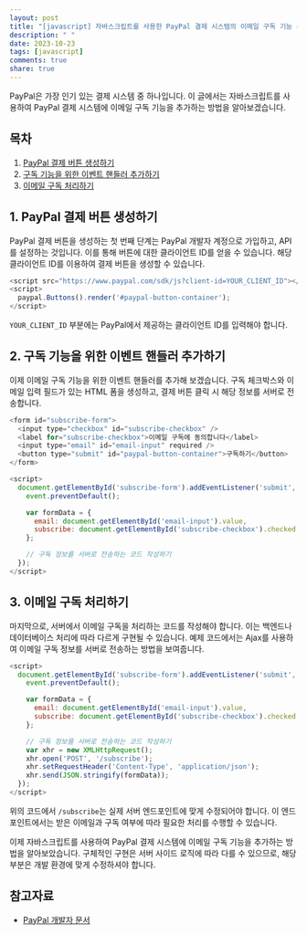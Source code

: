 ```yaml
---
layout: post
title: "[javascript] 자바스크립트를 사용한 PayPal 결제 시스템의 이메일 구독 기능 추가하기"
description: " "
date: 2023-10-23
tags: [javascript]
comments: true
share: true
---
```


PayPal은 가장 인기 있는 결제 시스템 중 하나입니다. 이 글에서는 자바스크립트를 사용하여 PayPal 결제 시스템에 이메일 구독 기능을 추가하는 방법을 알아보겠습니다.

## 목차

1. [PayPal 결제 버튼 생성하기](#1-paypal-결제-버튼-생성하기)
2. [구독 기능을 위한 이벤트 핸들러 추가하기](#2-구독-기능을-위한-이벤트-핸들러-추가하기)
3. [이메일 구독 처리하기](#3-이메일-구독-처리하기)

## 1. PayPal 결제 버튼 생성하기

PayPal 결제 버튼을 생성하는 첫 번째 단계는 PayPal 개발자 계정으로 가입하고, API를 설정하는 것입니다. 이를 통해 버튼에 대한 클라이언트 ID를 얻을 수 있습니다. 해당 클라이언트 ID를 이용하여 결제 버튼을 생성할 수 있습니다.

```javascript
<script src="https://www.paypal.com/sdk/js?client-id=YOUR_CLIENT_ID"></script>
<script>
  paypal.Buttons().render('#paypal-button-container');
</script>
```

`YOUR_CLIENT_ID` 부분에는 PayPal에서 제공하는 클라이언트 ID를 입력해야 합니다.

## 2. 구독 기능을 위한 이벤트 핸들러 추가하기

이제 이메일 구독 기능을 위한 이벤트 핸들러를 추가해 보겠습니다. 구독 체크박스와 이메일 입력 필드가 있는 HTML 폼을 생성하고, 결제 버튼 클릭 시 해당 정보를 서버로 전송합니다.

```javascript
<form id="subscribe-form">
  <input type="checkbox" id="subscribe-checkbox" />
  <label for="subscribe-checkbox">이메일 구독에 동의합니다</label>
  <input type="email" id="email-input" required />
  <button type="submit" id="paypal-button-container">구독하기</button>
</form>
```

```javascript
<script>
  document.getElementById('subscribe-form').addEventListener('submit', function (event) {
    event.preventDefault();

    var formData = {
      email: document.getElementById('email-input').value,
      subscribe: document.getElementById('subscribe-checkbox').checked
    };

    // 구독 정보를 서버로 전송하는 코드 작성하기
  });
</script>
```

## 3. 이메일 구독 처리하기

마지막으로, 서버에서 이메일 구독을 처리하는 코드를 작성해야 합니다. 이는 백엔드나 데이터베이스 처리에 따라 다르게 구현될 수 있습니다. 예제 코드에서는 Ajax를 사용하여 이메일 구독 정보를 서버로 전송하는 방법을 보여줍니다.

```javascript
<script>
  document.getElementById('subscribe-form').addEventListener('submit', function (event) {
    event.preventDefault();

    var formData = {
      email: document.getElementById('email-input').value,
      subscribe: document.getElementById('subscribe-checkbox').checked
    };

    // 구독 정보를 서버로 전송하는 코드 작성하기
    var xhr = new XMLHttpRequest();
    xhr.open('POST', '/subscribe');
    xhr.setRequestHeader('Content-Type', 'application/json');
    xhr.send(JSON.stringify(formData));
  });
</script>
```

위의 코드에서 `/subscribe`는 실제 서버 엔드포인트에 맞게 수정되어야 합니다. 이 엔드포인트에서는 받은 이메일과 구독 여부에 따라 필요한 처리를 수행할 수 있습니다.

이제 자바스크립트를 사용하여 PayPal 결제 시스템에 이메일 구독 기능을 추가하는 방법을 알아보았습니다. 구체적인 구현은 서버 사이드 로직에 따라 다를 수 있으므로, 해당 부분은 개발 환경에 맞게 수정하셔야 합니다.

## 참고자료

- [PayPal 개발자 문서](https://developer.paypal.com/home)